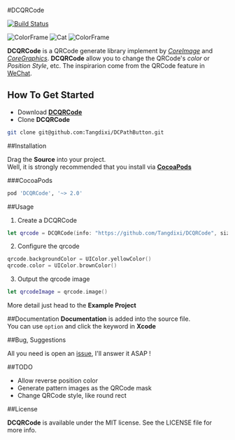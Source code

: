 #DCQRCode

[![Build Status](https://travis-ci.org/Tangdixi/DCQRCode.svg?branch=2.0)](https://travis-ci.org/Tangdixi/DCQRCode)

![ColorFrame](https://raw.githubusercontent.com/Tangdixi/DCQRCode/2.0/Assets/ColorFrame.png)
![Cat](https://raw.githubusercontent.com/Tangdixi/DCQRCode/2.0/Assets/Cat.png)
![ColorFrame](https://raw.githubusercontent.com/Tangdixi/DCQRCode/2.0/Assets/Frame.png)

**DCQRCode** is a QRCode generate library implement by [*CoreImage*](https://developer.apple.com/library/ios/documentation/GraphicsImaging/Conceptual/CoreImaging/ci_intro/ci_intro.html) and [*CoreGraphics*](https://developer.apple.com/library/ios/documentation/CoreGraphics/Reference/CoreGraphics_Framework/). **DCQRCode** allow you to change the QRCode's *color* or *Position Style*, etc. The inspirarion come from the QRCode feature in [WeChat](http://www.wechat.com/en/).  

## How To Get Started  
- Download [**DCQRCode**](https://codeload.github.com/Tangdixi/DCPathButton/zip/master)
- Clone **DCQRCode**
```bash
git clone git@github.com:Tangdixi/DCPathButton.git
``` 

##Installation

Drag the **Source** into your project.  
Well, it is strongly recommended that you install via [**CocoaPods**](https://cocoapods.org) 

###CocoaPods
```bash
pod 'DCQRCode', '~> 2.0'
```

##Usage
1. Create a DCQRCode  
```swift
let qrcode = DCQRCode(info: "https://github.com/Tangdixi/DCQRCode", size: CGSize(width: 300, height: 300))
```
2. Configure the qrcode
```swift
qrcode.backgroundColor = UIColor.yellowColor()
qrcode.color = UIColor.brownColor()
```
3. Output the qrcode image 
```Swift
let qrcodeImage = qrcode.image()
```  

More detail just head to the **Example Project**

##Documentation
**Documentation** is added into the source file.  
You can use `option` and click the keyword in **Xcode**   

##Bug, Suggestions

All you need is open an [issue](https://github.com/Tangdixi/DCQRCode/issues), I'll answer it ASAP !

##TODO
*  Allow reverse position color
*  Generate pattern images as the QRCode mask
*  Change QRCode style, like round rect

##License

**DCQRCode** is available under the MIT license. See the LICENSE file for more info.

